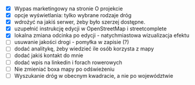 - [x] Wypas marketingowy na stronie O projekcie
- [x] opcje wyświetlania: tylko wybrane rodzaje dróg
- [x] wdrożyć na jakiś serwer, żeby było szerzej dostępne.
- [x] uzupełnić instrukcję edycji w OpenStreetMap i streetcomplete
- [x] lokalna zmiana odcinka po edycji - natychmiastowa wizualizacja efektu
- [ ] usuwanie jakości drogi - pomyłka w zapisie (?)
- [ ] dodać analitykę, żeby wiedzieć ile osób korzysta z mapy
- [ ] dodać jakiś kontakt do mnie
- [ ] dodać wpis na linkedin i forach rowerowych
- [ ] Nie zmieniać boxa mapy po odświeżeniu
- [ ] Wyszukanie dróg w obecnym kwadracie, a nie po województwie

